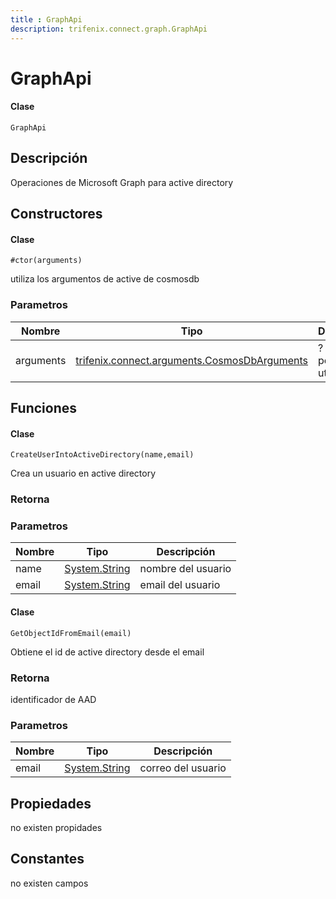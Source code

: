 ```yaml
---
title : GraphApi
description: trifenix.connect.graph.GraphApi
---
```


# GraphApi

<CodeBlock slots = 'heading, code' repeat = '1' languages = 'C#' />

#### Clase
```
GraphApi
```

## Descripción
Operaciones de Microsoft Graph
para active directory
## Constructores


<CodeBlock slots = 'heading, code' repeat = '1' languages = 'C#' />

#### Clase
```
#ctor(arguments)
```


utiliza los argumentos de active de cosmosdb
### Parametros
| Nombre | Tipo | Descripción |
| ------ | ---- | ----------- |
| arguments | [trifenix.connect.arguments.CosmosDbArguments](#T-trifenix-connect-arguments-CosmosDbArguments 'trifenix.connect.arguments.CosmosDbArguments') | ? no se porque se utiliza |

## Funciones


<CodeBlock slots = 'heading, code' repeat = '1' languages = 'C#' />

#### Clase
```
CreateUserIntoActiveDirectory(name,email)
```


Crea un usuario en active directory
### Retorna

### Parametros
| Nombre | Tipo | Descripción |
| ------ | ---- | ----------- |
| name | [System.String](http://msdn.microsoft.com/query/dev14.query?appId=Dev14IDEF1&l=EN-US&k=k:System.String 'System.String') | nombre del usuario |
| email | [System.String](http://msdn.microsoft.com/query/dev14.query?appId=Dev14IDEF1&l=EN-US&k=k:System.String 'System.String') | email del usuario |

<CodeBlock slots = 'heading, code' repeat = '1' languages = 'C#' />

#### Clase
```
GetObjectIdFromEmail(email)
```


Obtiene el id de active directory desde el email
### Retorna
identificador de AAD
### Parametros
| Nombre | Tipo | Descripción |
| ------ | ---- | ----------- |
| email | [System.String](http://msdn.microsoft.com/query/dev14.query?appId=Dev14IDEF1&l=EN-US&k=k:System.String 'System.String') | correo del usuario |
## Propiedades

no existen propidades

## Constantes
no existen campos

